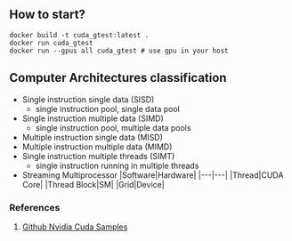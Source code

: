## How to start?
```
docker build -t cuda_gtest:latest .
docker run cuda_gtest
docker run --gpus all cuda_gtest # use gpu in your host
```

## Computer Architectures classification
+ Single instruction single data (SISD)
    - single instruction pool, single data pool
+ Single instruction multiple data (SIMD)
    - single instruction pool, multiple data pools
+ Multiple instruction single data (MISD)
+ Multiple instruction multiple data (MIMD)
+ Single instruction multiple threads (SIMT)
    - single instruction running in multiple threads
+ Streaming Multiprocessor
    |Software|Hardware|
    |---|---|
    |Thread|CUDA Core|
    |Thread Block|SM|
    |Grid|Device|

### References
1. [Github Nvidia Cuda Samples](https://github.com/nvidia/cuda-samples)